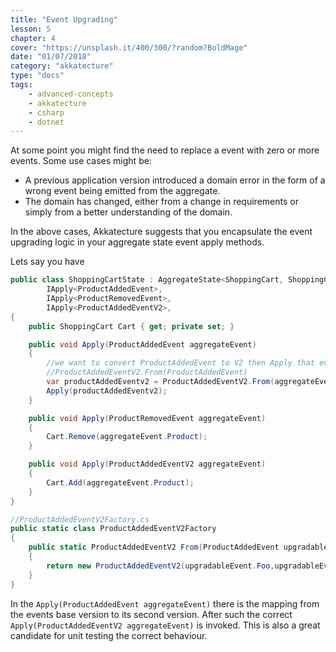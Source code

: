 ```yaml
---
title: "Event Upgrading"
lesson: 5
chapter: 4
cover: "https://unsplash.it/400/300/?random?BoldMage"
date: "01/07/2018"
category: "akkatecture"
type: "docs"
tags:
    - advanced-concepts
    - akkatecture
    - csharp
    - dotnet
---
```

At some point you might find the need to replace a event with zero or more events. Some use cases might be:

* A previous application version introduced a domain error in the form of a wrong event being emitted from the aggregate.
* The domain has changed, either from a change in requirements or simply from a better understanding of the domain.

In the above cases, Akkatecture suggests that you encapsulate the event upgrading logic in your aggregate state event apply methods.

Lets say you have

```csharp
public class ShoppingCartState : AggregateState<ShoppingCart, ShoppingCartId>,
        IApply<ProductAddedEvent>,
        IApply<ProductRemovedEvent>,
        IApply<ProductAddedEventV2>,
{
    public ShoppingCart Cart { get; private set; }

    public void Apply(ProductAddedEvent aggregateEvent) 
    {
        //we want to convert ProductAddedEvent to V2 then Apply that event
        //ProductAddedEventV2.From(ProductAddedEvent)
        var productAddedEventv2 = ProductAddedEventV2.From(aggregateEvent);
        Apply(productAddedEventv2);
    }

    public void Apply(ProductRemovedEvent aggregateEvent) 
    {
        Cart.Remove(aggregateEvent.Product);
    }

    public void Apply(ProductAddedEventV2 aggregateEvent) 
    {
        Cart.Add(aggregateEvent.Product);
    }
}

//ProductAddedEventV2Factory.cs
public static class ProductAddedEventV2Factory 
{
    public static ProductAddedEventV2 From(ProductAddedEvent upgradableEvent)
    {
        return new ProductAddedEventV2(upgradableEvent.Foo,upgradableEvent.Product);
    }
}
```

In the `Apply(ProductAddedEvent aggregateEvent)` there is the mapping from the events base version to its second version. After such the correct `Apply(ProductAddedEventV2 aggregateEvent)` is invoked. This is also a great candidate for unit testing the correct behaviour.

